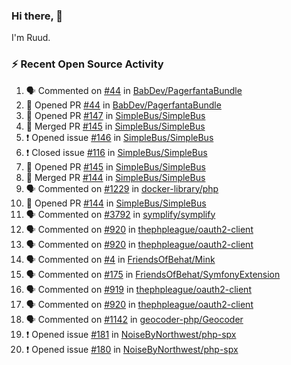 ### Hi there, 👋

I'm Ruud.
 
### :zap: Recent Open Source Activity

<!--START_SECTION:activity-->
1. 🗣 Commented on [#44](https://github.com/BabDev/PagerfantaBundle/issues/44) in [BabDev/PagerfantaBundle](https://github.com/BabDev/PagerfantaBundle)
2. 💪 Opened PR [#44](https://github.com/BabDev/PagerfantaBundle/pull/44) in [BabDev/PagerfantaBundle](https://github.com/BabDev/PagerfantaBundle)
3. 💪 Opened PR [#147](https://github.com/SimpleBus/SimpleBus/pull/147) in [SimpleBus/SimpleBus](https://github.com/SimpleBus/SimpleBus)
4. 🎉 Merged PR [#145](https://github.com/SimpleBus/SimpleBus/pull/145) in [SimpleBus/SimpleBus](https://github.com/SimpleBus/SimpleBus)
5. ❗️ Opened issue [#146](https://github.com/SimpleBus/SimpleBus/issues/146) in [SimpleBus/SimpleBus](https://github.com/SimpleBus/SimpleBus)
6. ❗️ Closed issue [#116](https://github.com/SimpleBus/SimpleBus/issues/116) in [SimpleBus/SimpleBus](https://github.com/SimpleBus/SimpleBus)
7. 💪 Opened PR [#145](https://github.com/SimpleBus/SimpleBus/pull/145) in [SimpleBus/SimpleBus](https://github.com/SimpleBus/SimpleBus)
8. 🎉 Merged PR [#144](https://github.com/SimpleBus/SimpleBus/pull/144) in [SimpleBus/SimpleBus](https://github.com/SimpleBus/SimpleBus)
9. 🗣 Commented on [#1229](https://github.com/docker-library/php/issues/1229) in [docker-library/php](https://github.com/docker-library/php)
10. 💪 Opened PR [#144](https://github.com/SimpleBus/SimpleBus/pull/144) in [SimpleBus/SimpleBus](https://github.com/SimpleBus/SimpleBus)
11. 🗣 Commented on [#3792](https://github.com/symplify/symplify/issues/3792) in [symplify/symplify](https://github.com/symplify/symplify)
12. 🗣 Commented on [#920](https://github.com/thephpleague/oauth2-client/issues/920) in [thephpleague/oauth2-client](https://github.com/thephpleague/oauth2-client)
13. 🗣 Commented on [#920](https://github.com/thephpleague/oauth2-client/issues/920) in [thephpleague/oauth2-client](https://github.com/thephpleague/oauth2-client)
14. 🗣 Commented on [#4](https://github.com/FriendsOfBehat/Mink/issues/4) in [FriendsOfBehat/Mink](https://github.com/FriendsOfBehat/Mink)
15. 🗣 Commented on [#175](https://github.com/FriendsOfBehat/SymfonyExtension/issues/175) in [FriendsOfBehat/SymfonyExtension](https://github.com/FriendsOfBehat/SymfonyExtension)
16. 🗣 Commented on [#919](https://github.com/thephpleague/oauth2-client/issues/919) in [thephpleague/oauth2-client](https://github.com/thephpleague/oauth2-client)
17. 🗣 Commented on [#920](https://github.com/thephpleague/oauth2-client/issues/920) in [thephpleague/oauth2-client](https://github.com/thephpleague/oauth2-client)
18. 🗣 Commented on [#1142](https://github.com/geocoder-php/Geocoder/issues/1142) in [geocoder-php/Geocoder](https://github.com/geocoder-php/Geocoder)
19. ❗️ Opened issue [#181](https://github.com/NoiseByNorthwest/php-spx/issues/181) in [NoiseByNorthwest/php-spx](https://github.com/NoiseByNorthwest/php-spx)
20. ❗️ Opened issue [#180](https://github.com/NoiseByNorthwest/php-spx/issues/180) in [NoiseByNorthwest/php-spx](https://github.com/NoiseByNorthwest/php-spx)
<!--END_SECTION:activity-->
